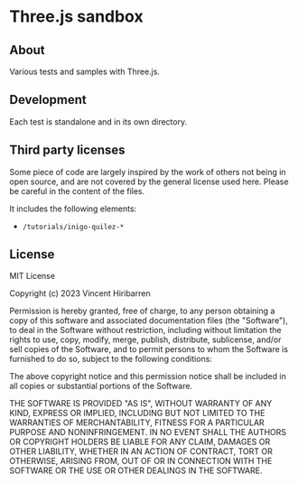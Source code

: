 # Three.js sandbox

## About

Various tests and samples with Three.js.

## Development

Each test is standalone and in its own directory.

## Third party licenses

Some piece of code are largely inspired by the work of others not being in open
source, and are not covered by the general license used here. Please be careful
in the content of the files.

It includes the following elements:

- `/tutorials/inigo-quilez-*`

## License

MIT License

Copyright (c) 2023 Vincent Hiribarren

Permission is hereby granted, free of charge, to any person obtaining a copy
of this software and associated documentation files (the "Software"), to deal
in the Software without restriction, including without limitation the rights
to use, copy, modify, merge, publish, distribute, sublicense, and/or sell
copies of the Software, and to permit persons to whom the Software is
furnished to do so, subject to the following conditions:

The above copyright notice and this permission notice shall be included in all
copies or substantial portions of the Software.

THE SOFTWARE IS PROVIDED "AS IS", WITHOUT WARRANTY OF ANY KIND, EXPRESS OR
IMPLIED, INCLUDING BUT NOT LIMITED TO THE WARRANTIES OF MERCHANTABILITY,
FITNESS FOR A PARTICULAR PURPOSE AND NONINFRINGEMENT. IN NO EVENT SHALL THE
AUTHORS OR COPYRIGHT HOLDERS BE LIABLE FOR ANY CLAIM, DAMAGES OR OTHER
LIABILITY, WHETHER IN AN ACTION OF CONTRACT, TORT OR OTHERWISE, ARISING FROM,
OUT OF OR IN CONNECTION WITH THE SOFTWARE OR THE USE OR OTHER DEALINGS IN THE
SOFTWARE.